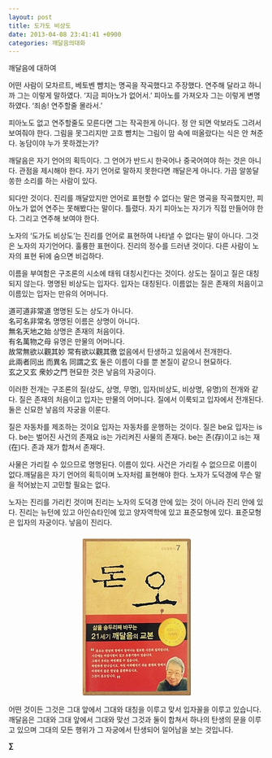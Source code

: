 ```yaml
---
layout: post
title: 도가도 비상도
date: 2013-04-08 23:41:41 +0900
categories: 깨달음의대화
---
```

깨달음에 대하여


  


어떤 사람이 모차르트, 베토벤 뺨치는 명곡을 작곡했다고 주장했다. 연주해 달라고 하니까 그는 이렇게 말하였다. ‘지금 피아노가 없어서.’ 피아노를 가져오자 그는 이렇게 변명하였다. ‘죄송! 연주할줄 몰라서.’ 


  


피아노도 없고 연주할줄도 모른다면 그는 작곡한게 아니다. 정 안 되면 악보라도 그려서 보여줘야 한다. 그림을 못그리지만 고흐 뺨치는 그림이 맘 속에 떠올랐다는 식은 안 쳐준다. 농담이야 누가 못하겠는가? 


  


깨달음은 자기 언어의 획득이다. 그 언어가 반드시 한국어나 중국어여야 하는 것은 아니다. 관점을 제시해야 한다. 자기 언어로 말하지 못한다면 깨달은게 아니다. 가끔 알쏭달쏭한 소리를 하는 사람이 있다. 


  


되다만 것이다. 진리를 깨달았지만 언어로 표현할 수 없다는 말은 명곡을 작곡했지만, 피아노가 없어 연주는 못해봤다는 말이다. 틀렸다. 자기 피아노는 자기가 직접 만들어야 한다. 그리고 연주해 보여야 한다. 


  


노자의 ‘도가도 비상도’는 진리를 언어로 표현하여 나타낼 수 없다는 말이 아니다. 그것은 노자의 자기언어다. 훌륭한 표현이다. 진리의 정수를 드러낸 것이다. 다른 사람이 노자의 표현 뒤에 숨으면 비겁하다. 


  


이름을 부여함은 구조론의 시소에 태워 대칭시킨다는 것이다. 상도는 질이고 질은 대칭되지 않는다. 명명된 비상도는 입자다. 입자는 대칭된다. 이름없는 질은 존재의 처음이고 이름있는 입자는 만유의 어머니다. 


  


道可道非常道 명명된 도는 상도가 아니다.     
名可名非常名 명명된 이름은 상명이 아니다.     
無名天地之始 상명은 존재의 처음이다.    
有名萬物之母 유명은 만물의 어머니다.    
故常無欲以觀其妙 常有欲以觀其徼 없음에서 탄생하고 있음에서 전개한다.    
此兩者同出 而異名 同謂之玄 둘은 이름이 다를 뿐 본질이 같으니 현묘하다.    
玄之又玄 衆妙之門 현묘한 것은 낳음의 자궁이다. 


  


이러한 전개는 구조론의 질(상도, 상명, 무명), 입자(비상도, 비상명, 유명)의 전개와 같다. 질은 존재의 처음이고 입자는 만물의 어머니다. 질에서 이룩되고 입자에서 전개된다. 둘은 신묘한 낳음의 자궁을 이룬다. 


  


질은 자동차를 제조하는 것이요 입자는 자동차를 운행하는 것이다. 질은 be요 입자는 is다. be는 벌어진 사건의 존재요 is는 가리켜진 사물의 존재다. be는 존(存)이고 is는 재(在)다. 존과 재가 합쳐서 존재다. 


  


사물은 가리킬 수 있으므로 명명된다. 이름이 있다. 사건은 가리킬 수 없으므로 이름이 없다.깨달음은 자기 언어의 획득이며 노자처럼 표현해야 한다. 노자가 도덕경에 무슨 말을 적어놨는지 고민할 필요는 없다. 


  


노자는 진리를 가리킨 것이며 진리는 노자의 도덕경 안에 있는 것이 아니라 진리 안에 있다. 진리는 뉴턴에 있고 아인슈타인에 있고 양자역학에 있고 표준모형에 있다. 표준모형은 입자의 자궁이다. 낳음이 진리다.


  






 ###


  




<p align="center">
  <a href="?mid=DonOh"><img alt="345678.jpg" src="files/attach/images/198/727/315/55.JPG" /> <br /></a>
</p>



어떤 것이든 그것은 그대 앞에서 그대와 대칭을 이루고 맞서 입자꼴을 이루고 있습니다. 깨달음은 그대와 그대 앞에서 그대와 맞선 그것과 둘이 합쳐서 하나의 탄생의 문을 이루고 있으며 그대의 모든 행위가 그 자궁에서 탄생되어 일어남을 보는 것입니다.





**∑**